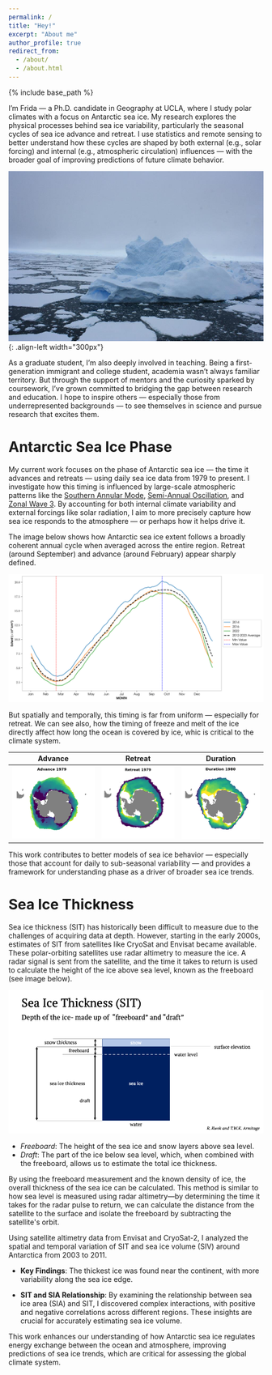 ```yaml
---
permalink: /
title: "Hey!"
excerpt: "About me"
author_profile: true
redirect_from: 
  - /about/
  - /about.html
---
```


{% include base_path %} 

I’m Frida — a Ph.D. candidate in Geography at UCLA, where I study polar climates with a focus on Antarctic sea ice. My research explores the physical processes behind sea ice variability, particularly the seasonal cycles of sea ice advance and retreat. I use statistics and remote sensing to better understand how these cycles are shaped by both external (e.g., solar forcing) and internal (e.g., atmospheric circulation) influences — with the broader goal of improving predictions of future climate behavior.

![](/images/icy.JPEG){: .align-left width="300px"}


As a graduate student, I’m also deeply involved in teaching. Being a first-generation immigrant and college student, academia wasn’t always familiar territory. But through the support of mentors and the curiosity sparked by coursework, I’ve grown committed to bridging the gap between research and education. I hope to inspire others — especially those from underrepresented backgrounds — to see themselves in science and pursue research that excites them.


Antarctic Sea Ice Phase 
======
My current work focuses on the phase of Antarctic sea ice — the time it advances and retreats — using daily sea ice data from 1979 to present. I investigate how this timing is influenced by large-scale atmospheric patterns like the [Southern Annular Mode](https://www.antarcticglaciers.org/glaciers-and-climate/southern-annular-mode/), [Semi-Annual Oscillation](https://webspace.science.uu.nl/~broek112/home.php_files/Publications_MvdB/2000b_VanDenBroeke_IJC.pdf), and [Zonal Wave 3](https://agupubs.onlinelibrary.wiley.com/doi/full/10.1029/2004GL020365). By accounting for both internal climate variability and external forcings like solar radiation, I aim to more precisely capture how sea ice responds to the atmosphere — or perhaps how it helps drive it.

The image below shows how Antarctic sea ice extent follows a broadly coherent annual cycle when averaged across the entire region. Retreat (around September) and advance (around February) appear sharply defined.

![](/images/AGU_nsidc_sie_cpolar.png)

But spatially and temporally, this timing is far from uniform — especially for retreat. We can see also, how the timing of freeze and melt of the ice directly affect how long the ocean is covered by ice, whic is critical to the climate system. 

| Advance | Retreat | Duration |
|:--:|:--:|:--:|
| ![](/images/Advance.gif) | ![](/images/Retreat.gif) | ![](/images/Duration.gif) |

This work contributes to better models of sea ice behavior — especially those that account for daily to sub-seasonal variability — and provides a framework for understanding phase as a driver of broader sea ice trends.

Sea Ice Thickness 
======
Sea ice thickness (SIT) has historically been difficult to measure due to the challenges of acquiring data at depth. However, starting in the early 2000s, estimates of SIT from satellites like CryoSat and Envisat became available. These polar-orbiting satellites use radar altimetry to measure the ice. A radar signal is sent from the satellite, and the time it takes to return is used to calculate the height of the ice above sea level, known as the freeboard (see image below).

![](/images/SIT_diagram.png)

* _Freeboard_: The height of the sea ice and snow layers above sea level.
* _Draft_: The part of the ice below sea level, which, when combined with the freeboard, allows us to estimate the total ice thickness.

By using the freeboard measurement and the known density of ice, the overall thickness of the sea ice can be calculated. This method is similar to how sea level is measured using radar altimetry—by determining the time it takes for the radar pulse to return, we can calculate the distance from the satellite to the surface and isolate the freeboard by subtracting the satellite's orbit.


Using satellite altimetry data from Envisat and CryoSat-2, I analyzed the spatial and temporal variation of SIT and sea ice volume (SIV) around Antarctica from 2003 to 2011.
* **Key Findings**: The thickest ice was found near the continent, with more variability along the sea ice edge. 

* **SIT and SIA Relationship**: By examining the relationship between sea ice area (SIA) and SIT, I discovered complex interactions, with positive and negative correlations across different regions. These insights are crucial for accurately estimating sea ice volume.

This work enhances our understanding of how Antarctic sea ice regulates energy exchange between the ocean and atmosphere, improving predictions of sea ice trends, which are critical for assessing the global climate system.